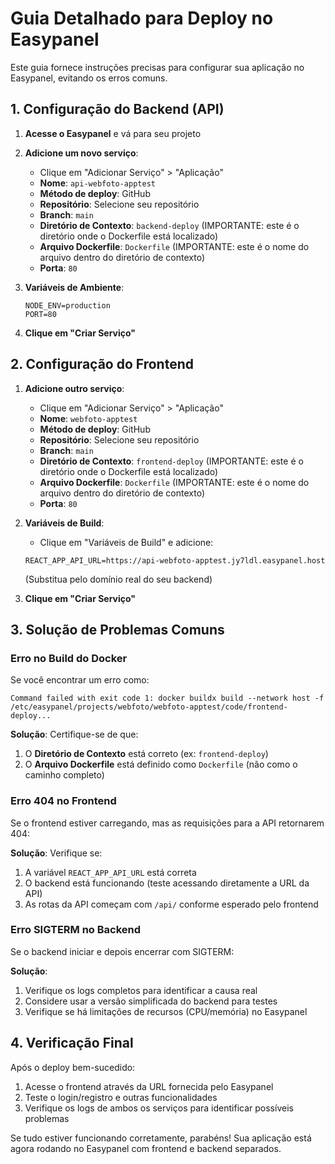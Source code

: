 # Guia Detalhado para Deploy no Easypanel

Este guia fornece instruções precisas para configurar sua aplicação no Easypanel, evitando os erros comuns.

## 1. Configuração do Backend (API)

1. **Acesse o Easypanel** e vá para seu projeto
2. **Adicione um novo serviço**:
   - Clique em "Adicionar Serviço" > "Aplicação"
   - **Nome**: `api-webfoto-apptest`
   - **Método de deploy**: GitHub
   - **Repositório**: Selecione seu repositório
   - **Branch**: `main`
   - **Diretório de Contexto**: `backend-deploy` (IMPORTANTE: este é o diretório onde o Dockerfile está localizado)
   - **Arquivo Dockerfile**: `Dockerfile` (IMPORTANTE: este é o nome do arquivo dentro do diretório de contexto)
   - **Porta**: `80`

3. **Variáveis de Ambiente**:
   ```
   NODE_ENV=production
   PORT=80
   ```

4. **Clique em "Criar Serviço"**

## 2. Configuração do Frontend

1. **Adicione outro serviço**:
   - Clique em "Adicionar Serviço" > "Aplicação"
   - **Nome**: `webfoto-apptest`
   - **Método de deploy**: GitHub
   - **Repositório**: Selecione seu repositório
   - **Branch**: `main`
   - **Diretório de Contexto**: `frontend-deploy` (IMPORTANTE: este é o diretório onde o Dockerfile está localizado)
   - **Arquivo Dockerfile**: `Dockerfile` (IMPORTANTE: este é o nome do arquivo dentro do diretório de contexto)
   - **Porta**: `80`

2. **Variáveis de Build**:
   - Clique em "Variáveis de Build" e adicione:
   ```
   REACT_APP_API_URL=https://api-webfoto-apptest.jy7ldl.easypanel.host
   ```
   (Substitua pelo domínio real do seu backend)

3. **Clique em "Criar Serviço"**

## 3. Solução de Problemas Comuns

### Erro no Build do Docker

Se você encontrar um erro como:
```
Command failed with exit code 1: docker buildx build --network host -f /etc/easypanel/projects/webfoto/webfoto-apptest/code/frontend-deploy...
```

**Solução**: Certifique-se de que:
1. O **Diretório de Contexto** está correto (ex: `frontend-deploy`)
2. O **Arquivo Dockerfile** está definido como `Dockerfile` (não como o caminho completo)

### Erro 404 no Frontend

Se o frontend estiver carregando, mas as requisições para a API retornarem 404:

**Solução**: Verifique se:
1. A variável `REACT_APP_API_URL` está correta
2. O backend está funcionando (teste acessando diretamente a URL da API)
3. As rotas da API começam com `/api/` conforme esperado pelo frontend

### Erro SIGTERM no Backend

Se o backend iniciar e depois encerrar com SIGTERM:

**Solução**:
1. Verifique os logs completos para identificar a causa real
2. Considere usar a versão simplificada do backend para testes
3. Verifique se há limitações de recursos (CPU/memória) no Easypanel

## 4. Verificação Final

Após o deploy bem-sucedido:

1. Acesse o frontend através da URL fornecida pelo Easypanel
2. Teste o login/registro e outras funcionalidades
3. Verifique os logs de ambos os serviços para identificar possíveis problemas

Se tudo estiver funcionando corretamente, parabéns! Sua aplicação está agora rodando no Easypanel com frontend e backend separados.
